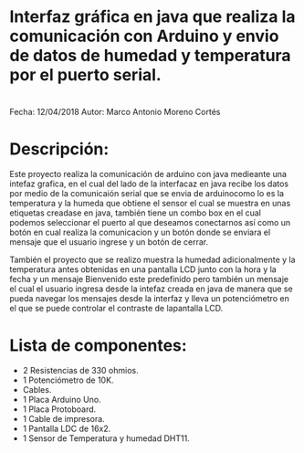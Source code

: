 
# Interfaz gráfica en java que realiza la comunicación con Arduino y envio de datos de humedad y temperatura por el puerto serial.

#
Fecha:	12/04/2018
Autor:	Marco Antonio Moreno Cortés

# Descripción:

Este proyecto realiza la comunicación de arduino con java medieante una intefaz grafica, en el cual del lado de la interfacaz en java 
recibe los datos por medio de la comunicaión serial que se envia de arduinocomo lo es la temperatura y la humeda que obtiene el sensor 
el cual se muestra en unas etiquetas creadase en java, también tiene un combo box en el cual podemos seleccionar el puerto al que deseamos
conectarnos así como un botón en cual realiza la comunicacion y un botón donde se enviara el mensaje que el usuario ingrese y un botón de
cerrar.

También el proyecto que se realizo muestra la humedad adicionalmente y la temperatura antes obtenidas en una pantalla LCD junto con la hora y la fecha y un mensaje Bienvenido este predefinido pero también un mensaje el cual el usuario ingresa desde la intefaz creada en java de manera que se pueda navegar los mensajes desde la interfaz y lleva un potenciómetro en el que se puede controlar el contraste de lapantalla LCD.

# Lista de componentes:


* 2  Resistencias de 330 ohmios.
* 1  Potenciómetro de 10K.
*    Cables.
* 1  Placa Arduino Uno.
* 1  Placa Protoboard.
* 1  Cable de impresora.
* 1  Pantalla LDC de 16x2.
* 1  Sensor de Temperatura y humedad DHT11.

